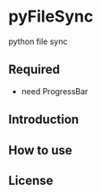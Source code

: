 # pyFileSync
python file sync

## Required
* need ProgressBar

## Introduction

## How to use

## License

